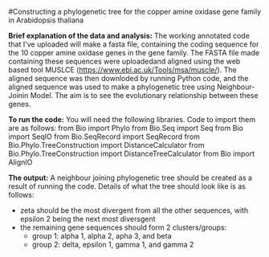 #Constructing a phylogenetic tree for the copper amine oxidase gene family in Arabidopsis thaliana
 
**Brief explanation of the data and analysis:**
The working annotated code that I've uploaded will make a fasta file,
containing the coding sequence for the 10 copper amine oxidase genes in the gene family.
The FASTA file made containing these sequences were uploadedand aligned using the web based tool MUSLCE 
(https://www.ebi.ac.uk/Tools/msa/muscle/). 
The aligned sequence was then downloded by running Python code, 
and the aligned sequence was used to make a phylogenetic tree using Neighbour-Joinin Model.
The aim is to see the evolutionary relationship between these genes. 

**To run the code:**
You will need the following libraries. Code to import them are as follows:
from Bio import Phylo
from Bio.Seq import Seq 
from Bio import SeqIO
from Bio.SeqRecord import SeqRecord
from Bio.Phylo.TreeConstruction import DistanceCalculator
from Bio.Phylo.TreeConstruction import DistanceTreeCalculator
from Bio import AlignIO 

**The output:**
A neighbour joining phylogenetic tree should be created as a result of running the code.
Details of what the tree should look like is as follows:
- zeta should be the most divergent from all the other sequences, 
  with epsilon 2 being the next most diversgent 
- the remaining gene sequences should form 2 clusters/groups:
   - group 1: alpha 1, alpha 2, apha 3, and beta
   - group 2: delta, epsilon 1, gamma 1, and gamma 2

